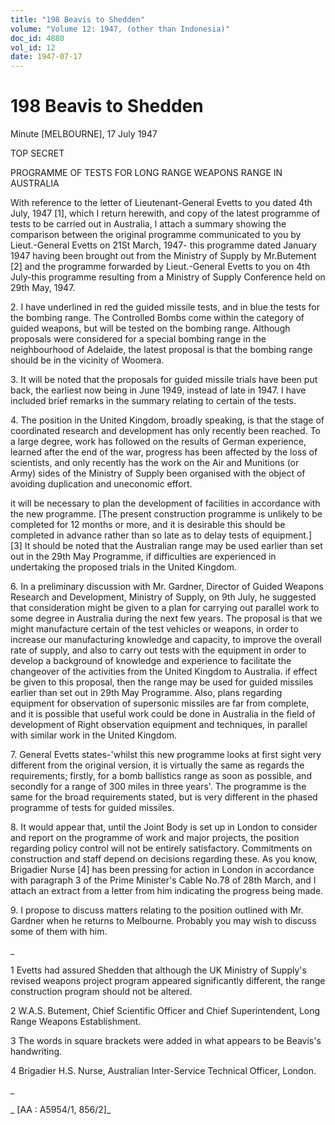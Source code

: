 ```yaml
---
title: "198 Beavis to Shedden"
volume: "Volume 12: 1947, (other than Indonesia)"
doc_id: 4880
vol_id: 12
date: 1947-07-17
---
```


# 198 Beavis to Shedden

Minute [MELBOURNE], 17 July 1947

TOP SECRET

PROGRAMME OF TESTS FOR LONG RANGE WEAPONS RANGE IN AUSTRALIA

With reference to the letter of Lieutenant-General Evetts to you dated 4th July, 1947 [1], which I return herewith, and copy of the latest programme of tests to be carried out in Australia, I attach a summary showing the comparison between the original programme communicated to you by Lieut.-General Evetts on 21St March, 1947- this programme dated January 1947 having been brought out from the Ministry of Supply by Mr.Butement [2] and the programme forwarded by Lieut.-General Evetts to you on 4th July-this programme resulting from a Ministry of Supply Conference held on 29th May, 1947.

2\. I have underlined in red the guided missile tests, and in blue the tests for the bombing range. The Controlled Bombs come within the category of guided weapons, but will be tested on the bombing range. Although proposals were considered for a special bombing range in the neighbourhood of Adelaide, the latest proposal is that the bombing range should be in the vicinity of Woomera.

3\. It will be noted that the proposals for guided missile trials have been put back, the earliest now being in June 1949, instead of late in 1947. I have included brief remarks in the summary relating to certain of the tests.

4\. The position in the United Kingdom, broadly speaking, is that the stage of coordinated research and development has only recently been reached. To a large degree, work has followed on the results of German experience, learned after the end of the war, progress has been affected by the loss of scientists, and only recently has the work on the Air and Munitions (or Army) sides of the Ministry of Supply been organised with the object of avoiding duplication and uneconomic effort.

it will be necessary to plan the development of facilities in accordance with the new programme. [The present construction programme is unlikely to be completed for 12 months or more, and it is desirable this should be completed in advance rather than so late as to delay tests of equipment.] [3] It should be noted that the Australian range may be used earlier than set out in the 29th May Programme, if difficulties are experienced in undertaking the proposed trials in the United Kingdom.

6\. In a preliminary discussion with Mr. Gardner, Director of Guided Weapons Research and Development, Ministry of Supply, on 9th July, he suggested that consideration might be given to a plan for carrying out parallel work to some degree in Australia during the next few years. The proposal is that we might manufacture certain of the test vehicles or weapons, in order to increase our manufacturing knowledge and capacity, to improve the overall rate of supply, and also to carry out tests with the equipment in order to develop a background of knowledge and experience to facilitate the changeover of the activities from the United Kingdom to Australia. if effect be given to this proposal, then the range may be used for guided missiles earlier than set out in 29th May Programme. Also, plans regarding equipment for observation of supersonic missiles are far from complete, and it is possible that useful work could be done in Australia in the field of development of Right observation equipment and techniques, in parallel with similar work in the United Kingdom.

7\. General Evetts states-'whilst this new programme looks at first sight very different from the original version, it is virtually the same as regards the requirements; firstly, for a bomb ballistics range as soon as possible, and secondly for a range of 300 miles in three years'. The programme is the same for the broad requirements stated, but is very different in the phased programme of tests for guided missiles.

8\. It would appear that, until the Joint Body is set up in London to consider and report on the programme of work and major projects, the position regarding policy control will not be entirely satisfactory. Commitments on construction and staff depend on decisions regarding these. As you know, Brigadier Nurse [4] has been pressing for action in London in accordance with paragraph 3 of the Prime Minister's Cable No.78 of 28th March, and I attach an extract from a letter from him indicating the progress being made.

9\. I propose to discuss matters relating to the position outlined with Mr. Gardner when he returns to Melbourne. Probably you may wish to discuss some of them with him.

_

1 Evetts had assured Shedden that although the UK Ministry of Supply's revised weapons project program appeared significantly different, the range construction program should not be altered.

2 W.A.S. Butement, Chief Scientific Officer and Chief Superintendent, Long Range Weapons Establishment.

3 The words in square brackets were added in what appears to be Beavis's handwriting.

4 Brigadier H.S. Nurse, Australian Inter-Service Technical Officer, London.

_

_ [AA : A5954/1, 856/2]_
